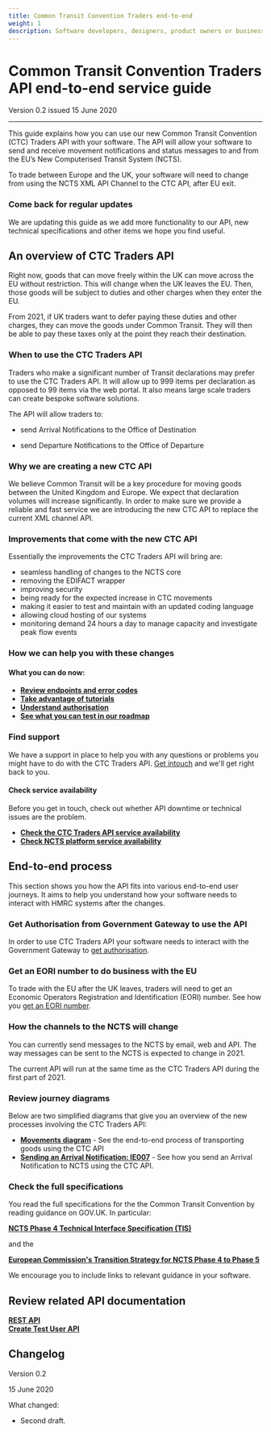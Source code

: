 ```yaml
---
title: Common Transit Convention Traders end-to-end
weight: 1
description: Software developers, designers, product owners or business analysts. Integrate your software with Common Transit Convention Traders API.
---
```


# Common Transit Convention Traders API end-to-end service guide

Version 0.2 issued 15 June 2020
***

This guide explains how you can use our new Common Transit Convention (CTC) Traders API with your software. The API will allow your software to send and receive movement notifications and status messages to and from the EU’s New Computerised Transit System (NCTS). 

To trade between Europe and the UK, your software will need to change from using the NCTS XML API Channel to the CTC API, after EU exit.

### Come back for regular updates

We are updating this guide as we add more functionality to our API, new technical specifications and other items we hope you find useful. 

## An overview of CTC Traders API

Right now, goods that can move freely  within the UK can move across the EU without restriction. This will change when the UK leaves the EU. Then, those goods will be subject to duties and other charges when they enter the EU.

From 2021, if UK traders want to defer paying these duties and other charges, they can move the goods under Common Transit. They will then be able to pay these taxes only at the point they reach their destination.


### When to use the CTC Traders API

Traders who make a significant number of Transit declarations may prefer to use the CTC Traders API. It will  allow up to 999 items per declaration as opposed to 99 items via the web portal. It also means large scale traders can create bespoke software solutions. 

The API will allow traders to:

- send Arrival Notifications to the Office of Destination

- send Departure Notifications to the Office of Departure


### Why we are creating a new CTC API

We believe Common Transit will be a key procedure for moving goods between the United Kingdom and Europe. We expect that declaration volumes will increase significantly. In order to make sure we provide a reliable and fast service we are introducing the new CTC API to replace the current XML channel API.


### Improvements that come with the new CTC API

Essentially the improvements the CTC Traders API will bring are:
- seamless handling of changes to the NCTS core
- removing the EDIFACT wrapper
- improving security
- being ready for  the expected increase in CTC movements
- making it easier to test and maintain with an updated coding language
- allowing  cloud hosting of our systems
- monitoring demand 24 hours a day to manage capacity and investigate peak flow events


### How we can help you with these changes

#### What you can do now: 
- **[Review endpoints and error codes](https://developer.qa.tax.service.gov.uk/api-documentation/docs/api/service/common-transit-convention-traders/1.0)**  
- **[Take advantage of tutorials](https://developer.qa.tax.service.gov.uk/api-documentation/docs/tutorials)** 
- **[Understand authorisation](https://developer.qa.tax.service.gov.uk/api-documentation/docs/authorisation)**
- **[See what you can test in our roadmap](https://developer.qa.tax.service.gov.uk/roadmaps/common-transit-convention-traders-roadmap/#backlog)**


### Find support
We have a support in place to help you with any questions or problems you might have to do with the CTC Traders API. [Get intouch](documentation/get-support.html) and we'll get right back to you. 

#### Check service availability
Before you get in touch, check out whether API downtime or technical issues are the problem.
- **[Check the CTC Traders API service availability](https://api-platform-status.production.tax.service.gov.uk/?_ga=2.145121908.112811846.1587044117-960820992.1580203223)**    
- **[Check NCTS platform service availability](https://www.gov.uk/government/publications/new-computerised-transit-system-ncts-web-service-availability-and-issues/new-computerised-transit-system-ncts-web-service-availability-and-issues)**

 
## End-to-end process

This section shows you how the API fits into various end-to-end user journeys. It aims to help you understand how your software needs to interact with HMRC systems after the changes.


### Get Authorisation from Government Gateway to use the API

In order to use CTC Traders API your software needs to interact with the Government Gateway to [get authorisation](https://developer.service.hmrc.gov.uk/api-documentation/docs/authorisation).


### Get an EORI number to do business with the EU

To trade with the EU after the UK leaves, traders will need to get an Economic Operators Registration and Identification (EORI) number. See how you [get an EORI number](https://www.gov.uk/eori).


### How the channels to the NCTS will change 

You can currently send messages to the NCTS by email, web and API. The way messages can be sent to the NCTS is expected to change in 2021.

The current API will run at the same time as the CTC Traders API during the first part of 2021. 


### Review journey diagrams
Below are two simplified diagrams that give you an overview of the new processes involving the CTC Traders API:

- **[Movements diagram](documentation/movements-diagram.html)** - See the end-to-end process of transporting goods using the CTC API
- **[Sending an Arrival Notification: IE007](documentation/arrivals-diagram.html)** - See how you send an Arrival Notification to NCTS using the CTC API.  


### Check the full specifications
You read the full specifications for the the Common Transit Convention by reading guidance on GOV.UK. In particular:

**[NCTS Phase 4 Technical Interface Specification (TIS)](https://www.gov.uk/government/publications/new-computerised-transit-system-technical-specifications)**

and the 

**[European Commission's Transition Strategy for NCTS Phase 4 to Phase 5](https://www.clecat.org/media/Transit%20transition%20strategy%20document.pdf)**

We encourage you to include links to relevant guidance in your software.



## Review related API documentation
<!--- Section owner: MTD Programme --->

  **[REST API](https://developer.service.hmrc.gov.uk/api-documentation/docs/api/service/common-transit-convention-traders/1.0)**  
  **[Create Test User API](https://developer.service.hmrc.gov.uk/api-documentation/docs/api/service/api-platform-test-user/1.0)**

## Changelog
<!--- Section owner: MTD Programme --->

Version 0.2

15 June 2020

What changed:

* Second draft.

